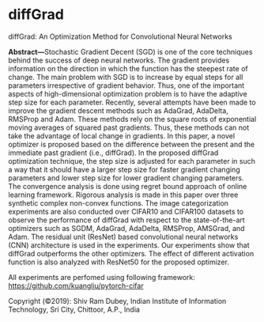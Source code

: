 # diffGrad
diffGrad: An Optimization Method for Convolutional Neural Networks

<b>Abstract—</b>Stochastic Gradient Decent (SGD) is one of the core techniques behind the success of deep neural networks. The gradient provides information on the direction in which the function has the steepest rate of change. The main problem with SGD is to increase by equal steps for all parameters irrespective of gradient behavior. Thus, one of the important aspects of high-dimensional optimization problem is to have the adaptive step size for each parameter. Recently, several attempts have been made to improve the gradient descent methods such as AdaGrad, AdaDelta, RMSProp and Adam. These methods rely on the square roots of exponential moving averages of squared past gradients. Thus, these methods can not take the advantage of local change in gradients. In this paper, a novel optimizer is proposed based on the difference between the present and the immediate past gradient (i.e., diffGrad). In the proposed diffGrad optimization technique, the step size is adjusted for each parameter in such a way that it should have a larger step size for faster gradient changing parameters and lower step size for lower gradient changing parameters. The convergence analysis is done using regret bound approach of online learning framework. Rigorous analysis is made in this paper over three synthetic complex non-convex functions. The image categorization experiments are also conducted over CIFAR10 and CIFAR100 datasets to observe the performance of diffGrad with respect to the state-of-the-art optimizers such as SGDM, AdaGrad, AdaDelta, RMSProp, AMSGrad, and Adam. The residual unit (ResNet) based convolutional neural networks (CNN) architecture is used in the experiments. Our experiments show that diffGrad outperforms the other optimizers. The effect of different activation function is also analyzed with ResNet50 for the proposed optimizer.


All experiments are perfomed using following framework: https://github.com/kuangliu/pytorch-cifar


Copyright (©2019): Shiv Ram Dubey, Indian Institute of Information Technology, Sri City, Chittoor, A.P., India
